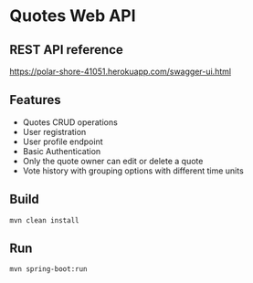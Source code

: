 # Quotes Web API
## REST API reference
https://polar-shore-41051.herokuapp.com/swagger-ui.html
## Features
- Quotes CRUD operations
- User registration
- User profile endpoint
- Basic Authentication
- Only the quote owner can edit or delete a quote
- Vote history with grouping options with different time units
## Build
```
mvn clean install
```
## Run
```
mvn spring-boot:run
```